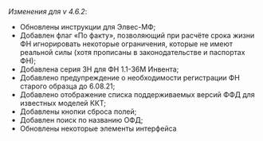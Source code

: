 _Изменения для v 4.6.2_:
- Обновлены инструкции для Элвес-МФ;
- Добавлен флаг «По факту», позволяющий при расчёте срока жизни ФН игнорировать некоторые ограничения, которые не имеют реальной силы (хотя прописаны в законодательстве и паспортах ФН);
- Добавлена серия ЗН для ФН 1.1-36М Инвента;
- Добавлено предупреждение о необходимости регистрации ФН старого образца до 6.08.21;
- Добавлено отображение списка поддерживаемых версий ФФД для известных моделей ККТ;
- Добавлены кнопки сброса полей;
- Добавлен поиск по названию ОФД;
- Обновлены некоторые элементы интерфейса
